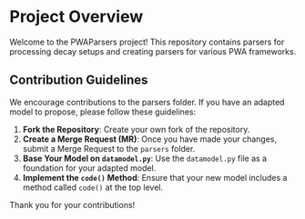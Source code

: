 # Project Overview

Welcome to the PWAParsers project! This repository contains parsers for processing decay setups and creating parsers for various PWA frameworks.

## Contribution Guidelines

We encourage contributions to the parsers folder. If you have an adapted model to propose, please follow these guidelines:

1. **Fork the Repository**: Create your own fork of the repository.
2. **Create a Merge Request (MR)**: Once you have made your changes, submit a Merge Request to the `parsers` folder.
3. **Base Your Model on `datamodel.py`**: Use the `datamodel.py` file as a foundation for your adapted model.
4. **Implement the `code()` Method**: Ensure that your new model includes a method called `code()` at the top level.

Thank you for your contributions!
